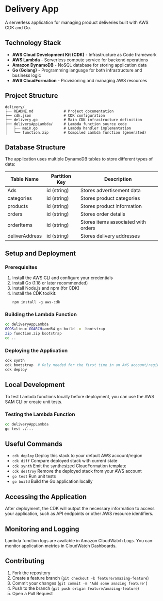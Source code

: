 # Delivery App

A serverless application for managing product deliveries built with AWS CDK and Go.

## Technology Stack

- **AWS Cloud Development Kit (CDK)** - Infrastructure as Code framework
- **AWS Lambda** - Serverless compute service for backend operations
- **Amazon DynamoDB** - NoSQL database for storing application data
- **Go (Golang)** - Programming language for both infrastructure and business logic
- **AWS CloudFormation** - Provisioning and managing AWS resources

## Project Structure

```
delivery/
├── README.md              # Project documentation
├── cdk.json               # CDK configuration
├── delivery.go            # Main CDK infrastructure definition
├── deliveryAppLambda/     # Lambda function source code
│   ├── main.go            # Lambda handler implementation
│   └── function.zip       # Compiled Lambda function (generated)
```

## Database Structure

The application uses multiple DynamoDB tables to store different types of data:

| Table Name     | Partition Key | Description                         |
| -------------- | ------------- | ----------------------------------- |
| Ads            | id (string)   | Stores advertisement data           |
| categories     | id (string)   | Stores product categories           |
| products       | id (string)   | Stores product information          |
| orders         | id (string)   | Stores order details                |
| orderItems     | id (string)   | Stores items associated with orders |
| deliverAddress | id (string)   | Stores delivery addresses           |

## Setup and Deployment

### Prerequisites

1. Install the AWS CLI and configure your credentials
2. Install Go (1.18 or later recommended)
3. Install Node.js and npm (for CDK)
4. Install the CDK toolkit:
   ```
   npm install -g aws-cdk
   ```

### Building the Lambda Function

```bash
cd deliveryAppLambda
GOOS=linux GOARCH=amd64 go build -o  bootstrap
zip function.zip bootstrap
cd ..
```

### Deploying the Application

```bash
cdk synth
cdk bootstrap  # Only needed for the first time in an AWS account/region
cdk deploy
```

## Local Development

To test Lambda functions locally before deployment, you can use the AWS SAM CLI or create unit tests.

### Testing the Lambda Function

```bash
cd deliveryAppLambda
go test ./...
```

## Useful Commands

- `cdk deploy` Deploy this stack to your default AWS account/region
- `cdk diff` Compare deployed stack with current state
- `cdk synth` Emit the synthesized CloudFormation template
- `cdk destroy` Remove the deployed stack from your AWS account
- `go test` Run unit tests
- `go build` Build the Go application locally

## Accessing the Application

After deployment, the CDK will output the necessary information to access your application, such as API endpoints or other AWS resource identifiers.

## Monitoring and Logging

Lambda function logs are available in Amazon CloudWatch Logs. You can monitor application metrics in CloudWatch Dashboards.

## Contributing

1. Fork the repository
2. Create a feature branch (`git checkout -b feature/amazing-feature`)
3. Commit your changes (`git commit -m 'Add some amazing feature'`)
4. Push to the branch (`git push origin feature/amazing-feature`)
5. Open a Pull Request
